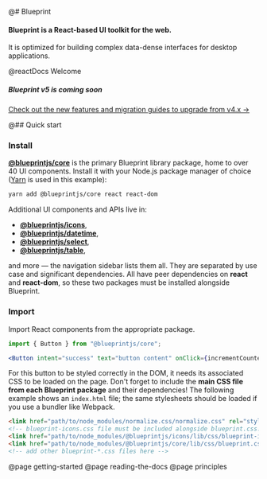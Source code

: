 @# Blueprint

#### Blueprint is a React-based UI toolkit for the web.

It is optimized for building complex data-dense interfaces for desktop applications.

@reactDocs Welcome

<div class="@ns-callout @ns-intent-primary @ns-icon-star">
<h5 class="@ns-heading">Blueprint v5 is coming soon</h5>

[Check out the new features and migration guides to upgrade from v4.x &rarr;](https://github.com/palantir/blueprint/wiki/Blueprint-5.0)

</div>

@## Quick start

### Install

[**@blueprintjs/core**](https://www.npmjs.com/package/@blueprintjs/core) is the primary Blueprint library package,
home to over 40 UI components.
Install it with your Node.js package manager of choice ([Yarn](https://yarnpkg.com/) is used in this example):

```sh
yarn add @blueprintjs/core react react-dom
```

Additional UI components and APIs live in:
- [**@blueprintjs/icons**](https://www.npmjs.com/package/@blueprintjs/icons),
- [**@blueprintjs/datetime**](https://www.npmjs.com/package/@blueprintjs/datetime),
- [**@blueprintjs/select**](https://www.npmjs.com/package/@blueprintjs/select),
- [**@blueprintjs/table**](https://www.npmjs.com/package/@blueprintjs/table),

and more &mdash; the navigation sidebar lists them all. They are separated by use case and significant dependencies.
All have peer dependencies on **react** and **react-dom**, so these two packages must be installed alongside Blueprint.

### Import

Import React components from the appropriate package.

```jsx
import { Button } from "@blueprintjs/core";

<Button intent="success" text="button content" onClick={incrementCounter} />
```

For this button to be styled correctly in the DOM, it needs its associated CSS to be loaded on the page.
Don't forget to include the **main CSS file from each Blueprint package** and their dependencies!
The following example shows an `index.html` file; the same stylesheets should be loaded if you use a bundler like Webpack.

```html
<link href="path/to/node_modules/normalize.css/normalize.css" rel="stylesheet" />
<!-- blueprint-icons.css file must be included alongside blueprint.css! -->
<link href="path/to/node_modules/@blueprintjs/icons/lib/css/blueprint-icons.css" rel="stylesheet" />
<link href="path/to/node_modules/@blueprintjs/core/lib/css/blueprint.css" rel="stylesheet" />
<!-- add other blueprint-*.css files here -->
```

@page getting-started
@page reading-the-docs
@page principles
